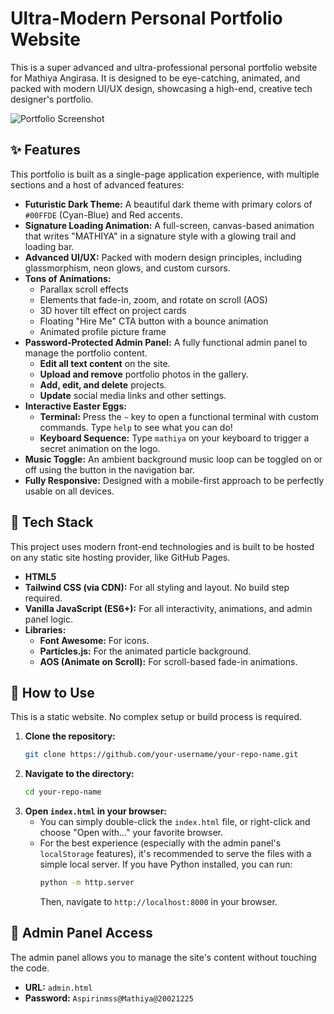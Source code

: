 # Ultra-Modern Personal Portfolio Website

This is a super advanced and ultra-professional personal portfolio website for Mathiya Angirasa. It is designed to be eye-catching, animated, and packed with modern UI/UX design, showcasing a high-end, creative tech designer's portfolio.

![Portfolio Screenshot](https://i.imgur.com/your-screenshot.png) <!-- Placeholder for a screenshot -->

## ✨ Features

This portfolio is built as a single-page application experience, with multiple sections and a host of advanced features:

*   **Futuristic Dark Theme:** A beautiful dark theme with primary colors of `#00FFDE` (Cyan-Blue) and Red accents.
*   **Signature Loading Animation:** A full-screen, canvas-based animation that writes "MATHIYA" in a signature style with a glowing trail and loading bar.
*   **Advanced UI/UX:** Packed with modern design principles, including glassmorphism, neon glows, and custom cursors.
*   **Tons of Animations:**
    *   Parallax scroll effects
    *   Elements that fade-in, zoom, and rotate on scroll (AOS)
    *   3D hover tilt effect on project cards
    *   Floating "Hire Me" CTA button with a bounce animation
    *   Animated profile picture frame
*   **Password-Protected Admin Panel:** A fully functional admin panel to manage the portfolio content.
    *   **Edit all text content** on the site.
    *   **Upload and remove** portfolio photos in the gallery.
    *   **Add, edit, and delete** projects.
    *   **Update** social media links and other settings.
*   **Interactive Easter Eggs:**
    *   **Terminal:** Press the `~` key to open a functional terminal with custom commands. Type `help` to see what you can do!
    *   **Keyboard Sequence:** Type `mathiya` on your keyboard to trigger a secret animation on the logo.
*   **Music Toggle:** An ambient background music loop can be toggled on or off using the button in the navigation bar.
*   **Fully Responsive:** Designed with a mobile-first approach to be perfectly usable on all devices.

## 🔧 Tech Stack

This project uses modern front-end technologies and is built to be hosted on any static site hosting provider, like GitHub Pages.

*   **HTML5**
*   **Tailwind CSS (via CDN):** For all styling and layout. No build step required.
*   **Vanilla JavaScript (ES6+):** For all interactivity, animations, and admin panel logic.
*   **Libraries:**
    *   **Font Awesome:** For icons.
    *   **Particles.js:** For the animated particle background.
    *   **AOS (Animate on Scroll):** For scroll-based fade-in animations.

## 🚀 How to Use

This is a static website. No complex setup or build process is required.

1.  **Clone the repository:**
    ```bash
    git clone https://github.com/your-username/your-repo-name.git
    ```
2.  **Navigate to the directory:**
    ```bash
    cd your-repo-name
    ```
3.  **Open `index.html` in your browser:**
    *   You can simply double-click the `index.html` file, or right-click and choose "Open with..." your favorite browser.
    *   For the best experience (especially with the admin panel's `localStorage` features), it's recommended to serve the files with a simple local server. If you have Python installed, you can run:
        ```bash
        python -m http.server
        ```
        Then, navigate to `http://localhost:8000` in your browser.

## 🔐 Admin Panel Access

The admin panel allows you to manage the site's content without touching the code.

*   **URL:** `admin.html`
*   **Password:** `Aspirinmss@Mathiya@20021225`
